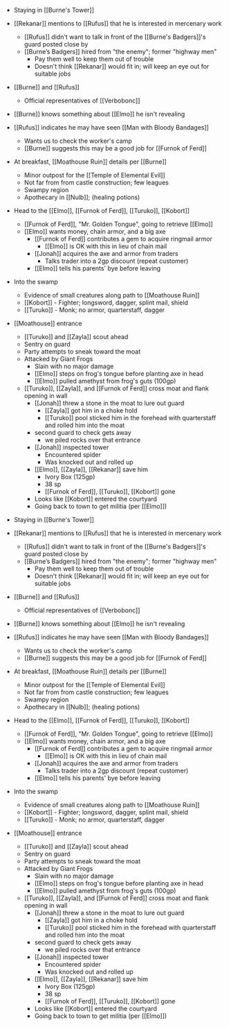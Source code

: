 
- Staying in [[Burne's Tower]]
- [[Rekanar]] mentions to [[Rufus]] that he is interested in mercenary work
	- [[Rufus]] didn't want to talk in front of the [[Burne's Badgers]]'s guard posted close by
	- [[Burne’s Badgers]] hired from "the enemy"; former "highway men"
		- Pay them well to keep them out of trouble
		- Doesn't think [[Rekanar]] would fit in; will keep an eye out for suitable jobs
- [[Burne]] and [[Rufus]]
	- Official representatives of [[Verbobonc]]
- [[Burne]] knows something about [[Elmo]] he isn't revealing
- [[Rufus]] indicates he may have seen [[Man with Bloody Bandages]] 
	- Wants us to check the worker's camp
	- [[Burne]] suggests this may be a good job for [[Furnok of Ferd]]
- At breakfast, [[Moathouse Ruin]] details per [[Burne]]
	- Minor outpost for the [[Temple of Elemental Evil]]
	- Not far from from castle construction; few leagues
	- Swampy region
	- Apothecary in [[Nulb]]; (healing potions)
- Head to the [[Elmo]], [[Furnok of Ferd]], [[Turuko]], [[Kobort]]
	- [[Furnok of Ferd]], "Mr. Golden Tongue", going to retrieve [[Elmo]]
	- [[Elmo]] wants money, chain armor, and a big axe
		- [[Furnok of Ferd]] contributes a gem to acquire ringmail armor
			- [[Elmo]] is OK with this in lieu of chain mail
		- [[Jonah]] acquires the axe and armor from traders
			- Talks trader into a 2gp discount (repeat customer)
		- [[Elmo]] tells his parents' bye before leaving
- Into the swamp
	- Evidence of small creatures along path to [[Moathouse Ruin]]
	- [[Kobort]] - Fighter; longsword, dagger, splint mail, shield
	- [[Turuko]] - Monk; no armor, quarterstaff, dagger
- [[Moathouse]] entrance
	- [[Turuko]] and [[Zayla]] scout ahead
	- Sentry on guard
	- Party attempts to sneak toward the moat
	- Attacked by Giant Frogs
		- Slain with no major damage
		- [[Elmo]] steps on frog's tongue before planting axe in head
		- [[Elmo]] pulled amethyst from frog's guts (100gp)
	- [[Turuko]], [[Zayla]], and [[Furnok of Ferd]] cross moat and flank opening in wall
		- [[Jonah]] threw a stone in the moat to lure out guard
			- [[Zayla]] got him in a choke hold
			- [[Turuko]] pool sticked him in the forehead with quarterstaff and rolled him into the moat
		- second guard to check gets away
			- we piled rocks over that entrance
		- [[Jonah]] inspected tower
			- Encountered spider
			- Was knocked out and rolled up
		- [[Elmo]], [[Zayla]], [[Rekanar]] save him
			- Ivory Box (125gp)
			- 38 sp
			- [[Furnok of Ferd]], [[Turuko]], [[Kobort]] gone
		- Looks like [[Kobort]] entered the courtyard
		- Going back to town to get militia (per [[Elmo]])


- Staying in [[Burne's Tower]]
- [[Rekanar]] mentions to [[Rufus]] that he is interested in mercenary work
	- [[Rufus]] didn't want to talk in front of the [[Burne's Badgers]]'s guard posted close by
	- [[Burne’s Badgers]] hired from "the enemy"; former "highway men"
		- Pay them well to keep them out of trouble
		- Doesn't think [[Rekanar]] would fit in; will keep an eye out for suitable jobs
- [[Burne]] and [[Rufus]]
	- Official representatives of [[Verbobonc]]
- [[Burne]] knows something about [[Elmo]] he isn't revealing
- [[Rufus]] indicates he may have seen [[Man with Bloody Bandages]] 
	- Wants us to check the worker's camp
	- [[Burne]] suggests this may be a good job for [[Furnok of Ferd]]
- At breakfast, [[Moathouse Ruin]] details per [[Burne]]
	- Minor outpost for the [[Temple of Elemental Evil]]
	- Not far from from castle construction; few leagues
	- Swampy region
	- Apothecary in [[Nulb]]; (healing potions)
- Head to the [[Elmo]], [[Furnok of Ferd]], [[Turuko]], [[Kobort]]
	- [[Furnok of Ferd]], "Mr. Golden Tongue", going to retrieve [[Elmo]]
	- [[Elmo]] wants money, chain armor, and a big axe
		- [[Furnok of Ferd]] contributes a gem to acquire ringmail armor
			- [[Elmo]] is OK with this in lieu of chain mail
		- [[Jonah]] acquires the axe and armor from traders
			- Talks trader into a 2gp discount (repeat customer)
		- [[Elmo]] tells his parents' bye before leaving
- Into the swamp
	- Evidence of small creatures along path to [[Moathouse Ruin]]
	- [[Kobort]] - Fighter; longsword, dagger, splint mail, shield
	- [[Turuko]] - Monk; no armor, quarterstaff, dagger
- [[Moathouse]] entrance
	- [[Turuko]] and [[Zayla]] scout ahead
	- Sentry on guard
	- Party attempts to sneak toward the moat
	- Attacked by Giant Frogs
		- Slain with no major damage
		- [[Elmo]] steps on frog's tongue before planting axe in head
		- [[Elmo]] pulled amethyst from frog's guts (100gp)
	- [[Turuko]], [[Zayla]], and [[Furnok of Ferd]] cross moat and flank opening in wall
		- [[Jonah]] threw a stone in the moat to lure out guard
			- [[Zayla]] got him in a choke hold
			- [[Turuko]] pool sticked him in the forehead with quarterstaff and rolled him into the moat
		- second guard to check gets away
			- we piled rocks over that entrance
		- [[Jonah]] inspected tower
			- Encountered spider
			- Was knocked out and rolled up
		- [[Elmo]], [[Zayla]], [[Rekanar]] save him
			- Ivory Box (125gp)
			- 38 sp
			- [[Furnok of Ferd]], [[Turuko]], [[Kobort]] gone
		- Looks like [[Kobort]] entered the courtyard
		- Going back to town to get militia (per [[Elmo]])

